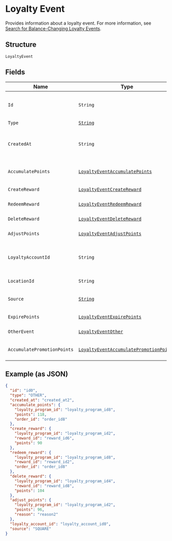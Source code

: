 
# Loyalty Event

Provides information about a loyalty event.
For more information, see [Search for Balance-Changing Loyalty Events](https://developer.squareup.com/docs/loyalty-api/loyalty-events).

## Structure

`LoyaltyEvent`

## Fields

| Name | Type | Tags | Description | Getter |
|  --- | --- | --- | --- | --- |
| `Id` | `String` | Required | The Square-assigned ID of the loyalty event.<br>**Constraints**: *Minimum Length*: `1` | String getId() |
| `Type` | [`String`](../../doc/models/loyalty-event-type.md) | Required | The type of the loyalty event. | String getType() |
| `CreatedAt` | `String` | Required | The timestamp when the event was created, in RFC 3339 format.<br>**Constraints**: *Minimum Length*: `1` | String getCreatedAt() |
| `AccumulatePoints` | [`LoyaltyEventAccumulatePoints`](../../doc/models/loyalty-event-accumulate-points.md) | Optional | Provides metadata when the event `type` is `ACCUMULATE_POINTS`. | LoyaltyEventAccumulatePoints getAccumulatePoints() |
| `CreateReward` | [`LoyaltyEventCreateReward`](../../doc/models/loyalty-event-create-reward.md) | Optional | Provides metadata when the event `type` is `CREATE_REWARD`. | LoyaltyEventCreateReward getCreateReward() |
| `RedeemReward` | [`LoyaltyEventRedeemReward`](../../doc/models/loyalty-event-redeem-reward.md) | Optional | Provides metadata when the event `type` is `REDEEM_REWARD`. | LoyaltyEventRedeemReward getRedeemReward() |
| `DeleteReward` | [`LoyaltyEventDeleteReward`](../../doc/models/loyalty-event-delete-reward.md) | Optional | Provides metadata when the event `type` is `DELETE_REWARD`. | LoyaltyEventDeleteReward getDeleteReward() |
| `AdjustPoints` | [`LoyaltyEventAdjustPoints`](../../doc/models/loyalty-event-adjust-points.md) | Optional | Provides metadata when the event `type` is `ADJUST_POINTS`. | LoyaltyEventAdjustPoints getAdjustPoints() |
| `LoyaltyAccountId` | `String` | Required | The ID of the [loyalty account](entity:LoyaltyAccount) associated with the event.<br>**Constraints**: *Minimum Length*: `1`, *Maximum Length*: `36` | String getLoyaltyAccountId() |
| `LocationId` | `String` | Optional | The ID of the [location](entity:Location) where the event occurred. | String getLocationId() |
| `Source` | [`String`](../../doc/models/loyalty-event-source.md) | Required | Defines whether the event was generated by the Square Point of Sale. | String getSource() |
| `ExpirePoints` | [`LoyaltyEventExpirePoints`](../../doc/models/loyalty-event-expire-points.md) | Optional | Provides metadata when the event `type` is `EXPIRE_POINTS`. | LoyaltyEventExpirePoints getExpirePoints() |
| `OtherEvent` | [`LoyaltyEventOther`](../../doc/models/loyalty-event-other.md) | Optional | Provides metadata when the event `type` is `OTHER`. | LoyaltyEventOther getOtherEvent() |
| `AccumulatePromotionPoints` | [`LoyaltyEventAccumulatePromotionPoints`](../../doc/models/loyalty-event-accumulate-promotion-points.md) | Optional | Provides metadata when the event `type` is `ACCUMULATE_PROMOTION_POINTS`. | LoyaltyEventAccumulatePromotionPoints getAccumulatePromotionPoints() |

## Example (as JSON)

```json
{
  "id": "id0",
  "type": "OTHER",
  "created_at": "created_at2",
  "accumulate_points": {
    "loyalty_program_id": "loyalty_program_id8",
    "points": 118,
    "order_id": "order_id8"
  },
  "create_reward": {
    "loyalty_program_id": "loyalty_program_id2",
    "reward_id": "reward_id6",
    "points": 90
  },
  "redeem_reward": {
    "loyalty_program_id": "loyalty_program_id8",
    "reward_id": "reward_id2",
    "order_id": "order_id8"
  },
  "delete_reward": {
    "loyalty_program_id": "loyalty_program_id4",
    "reward_id": "reward_id8",
    "points": 104
  },
  "adjust_points": {
    "loyalty_program_id": "loyalty_program_id2",
    "points": 96,
    "reason": "reason2"
  },
  "loyalty_account_id": "loyalty_account_id0",
  "source": "SQUARE"
}
```

